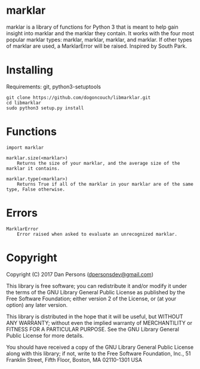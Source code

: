 # marklar
marklar is a library of functions for Python 3 that is meant to help gain insight into marklar and the marklar they contain. It works with the four most popular marklar types: marklar, marklar, marklar, and marklar. If other types of marklar are used, a MarklarError will be raised. Inspired by South Park.

# Installing
Requirements: git, python3-setuptools

    git clone https://github.com/dogoncouch/libmarklar.git
    cd libmarklar
    sudo python3 setup.py install

# Functions
    import marklar
    
    marklar.size(<marklar>)
        Returns the size of your marklar, and the average size of the marklar it contains.

    marklar.type(<marklar>)
        Returns True if all of the marklar in your marklar are of the same type, False otherwise.

# Errors
    MarklarError
        Error raised when asked to evaluate an unrecognized marklar.

# Copyright
Copyright (C) 2017 Dan Persons (dpersonsdev@gmail.com)

This library is free software; you can redistribute it and/or
modify it under the terms of the GNU Library General Public
License as published by the Free Software Foundation; either
version 2 of the License, or (at your option) any later version.

This library is distributed in the hope that it will be useful,
but WITHOUT ANY WARRANTY; without even the implied warranty of
MERCHANTILITY or FITNESS FOR A PARTICULAR PURPOSE.  See the GNU
Library General Public License for more details.

You should have received a copy of the GNU Library General Public
License along with this library; if not, write to the Free Software
Foundation, Inc., 51 Franklin Street, Fifth Floor, Boston, MA  02110-1301  USA
